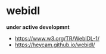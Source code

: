 # webidl

__under active developmnt__

- https://www.w3.org/TR/WebIDL-1/
- https://heycam.github.io/webidl/
